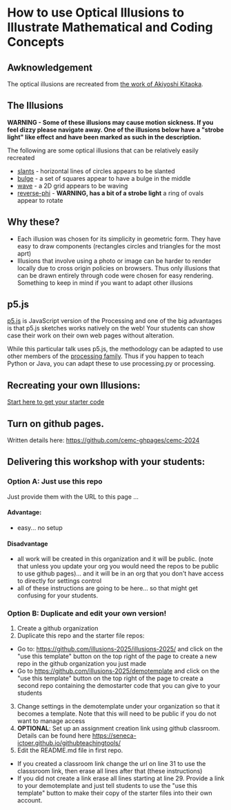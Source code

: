 # How to use Optical Illusions to Illustrate Mathematical and Coding Concepts

## Awknowledgement

The optical illusions are recreated from [the work of Akiyoshi Kitaoka](https://www.ritsumei.ac.jp/~akitaoka/index-e.html).

## The Illusions

**WARNING - Some of these illusions may cause motion sickness.  If you feel dizzy please navigate away. One of the illusions below have a "strobe light" like effect and have been marked as such in the description.**

The following are some optical illusions that can be relatively easily recreated

* [slants](https://illusions-2025.github.io/illusions-2025/slants.html) - horizontal lines of circles appears to be slanted
* [bulge](https://illusions-2025.github.io/illusions-2025/bulge.html) - a set of squares appear to have a bulge in the middle
* [wave](https://illusions-2025.github.io/illusions-2025/wave.html) - a 2D grid appears to be waving
* [reverse-phi](https://illusions-2025.github.io/illusions-2025/reverse-phi.html) - **WARNING, has a bit of a strobe light** a ring of ovals appear to rotate

## Why these?

* Each illusion was chosen for its simplicity in geometric form.  They have easy to draw components (rectangles circles and triangles for the most aprt) 
* Illusions that involve using a photo or image can be harder to render locally due to cross origin policies on browsers.  Thus only illusions that can be drawn entirely through code were chosen for easy rendering. Something to keep in mind if you want to adapt other illusions

## p5.js

[p5.js](https://p5js.org) is JavaScript version of the Processing and one of the big advantages is that p5.js sketches works natively on the web!  Your students can show case their work on their own web pages without alteration.

While this particular talk uses p5.js, the methodology can be adapted to use other members of the [processing family](https://processing.org).  Thus if you happen to teach Python or Java, you can adapt these to use processing.py or processing.

## Recreating your own Illusions:

[Start here to get your starter code](https://classroom.github.com/a/rdVTTHqT)

## Turn on github pages.

Written details here: https://github.com/cemc-ghpages/cemc-2024


## Delivering this workshop with your students:

### Option A: Just use this repo

Just provide them with the URL to this page ...

#### Advantage:
* easy... no setup

#### Disadvantage
* all work will be created in this organization and it will be public. (note that unless you update your org you would need the repos to be public to use github pages)... and it will be in an org that you don't have access to directly for settings control
* all of these instructions are going to be here... so that might get confusing for your students.

### Option B: Duplicate and edit your own version!

1. Create a github organization
2. Duplicate this repo and the starter file repos:
  * Go to: https://github.com/illusions-2025/illusions-2025/ and click on the "use this template" button on the top right of the page to create a new repo in the github organization you just made
  * Go to https://github.com/illusions-2025/demotemplate and click on the "use this template" button on the top right of the page to create a second repo containing the demostarter code that you can give to your students
3. Change settings in the demotemplate under your organization so that it becomes a template.  Note that this will need to be public if you do not want to manage access
4. **OPTIONAL**: Set up an assignment creation link using github classroom.  Details can be found here https://seneca-ictoer.github.io/githubteachingtools/
5. Edit the README.md file in first repo.
  * If you created a classroom link change the url on line 31 to use the classsroom link, then erase all lines after that (these instructions)
  * If you did not create a link erase all lines starting at line 29.  Provide a link to your demotemplate and just tell students to use the "use this template" button to make their copy of the starter files into their own account.





